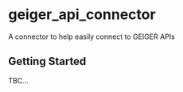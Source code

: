 # geiger_api_connector

A connector to help easily connect to GEIGER APIs

## Getting Started

TBC...